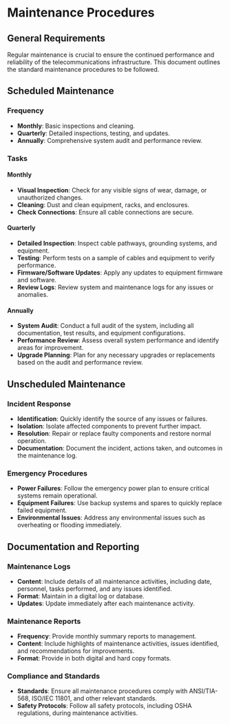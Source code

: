 # Maintenance Procedures

## General Requirements
Regular maintenance is crucial to ensure the continued performance and reliability of the telecommunications infrastructure. This document outlines the standard maintenance procedures to be followed.

## Scheduled Maintenance
### Frequency
- **Monthly**: Basic inspections and cleaning.
- **Quarterly**: Detailed inspections, testing, and updates.
- **Annually**: Comprehensive system audit and performance review.

### Tasks
#### Monthly
- **Visual Inspection**: Check for any visible signs of wear, damage, or unauthorized changes.
- **Cleaning**: Dust and clean equipment, racks, and enclosures.
- **Check Connections**: Ensure all cable connections are secure.

#### Quarterly
- **Detailed Inspection**: Inspect cable pathways, grounding systems, and equipment.
- **Testing**: Perform tests on a sample of cables and equipment to verify performance.
- **Firmware/Software Updates**: Apply any updates to equipment firmware and software.
- **Review Logs**: Review system and maintenance logs for any issues or anomalies.

#### Annually
- **System Audit**: Conduct a full audit of the system, including all documentation, test results, and equipment configurations.
- **Performance Review**: Assess overall system performance and identify areas for improvement.
- **Upgrade Planning**: Plan for any necessary upgrades or replacements based on the audit and performance review.

## Unscheduled Maintenance
### Incident Response
- **Identification**: Quickly identify the source of any issues or failures.
- **Isolation**: Isolate affected components to prevent further impact.
- **Resolution**: Repair or replace faulty components and restore normal operation.
- **Documentation**: Document the incident, actions taken, and outcomes in the maintenance log.

### Emergency Procedures
- **Power Failures**: Follow the emergency power plan to ensure critical systems remain operational.
- **Equipment Failures**: Use backup systems and spares to quickly replace failed equipment.
- **Environmental Issues**: Address any environmental issues such as overheating or flooding immediately.

## Documentation and Reporting
### Maintenance Logs
- **Content**: Include details of all maintenance activities, including date, personnel, tasks performed, and any issues identified.
- **Format**: Maintain in a digital log or database.
- **Updates**: Update immediately after each maintenance activity.

### Maintenance Reports
- **Frequency**: Provide monthly summary reports to management.
- **Content**: Include highlights of maintenance activities, issues identified, and recommendations for improvements.
- **Format**: Provide in both digital and hard copy formats.

### Compliance and Standards
- **Standards**: Ensure all maintenance procedures comply with ANSI/TIA-568, ISO/IEC 11801, and other relevant standards.
- **Safety Protocols**: Follow all safety protocols, including OSHA regulations, during maintenance activities.
